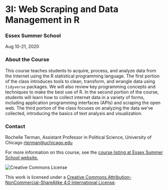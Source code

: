 # 3I: Web Scraping and Data Management in R

### Essex Summer School

Aug 10-21, 2020

### About the Course

This course teaches students to acquire, process, and analyze data from the Internet using the R statistical programming language. The first portion of the class introduces tools to clean, transform, and wrangle data using `tidyverse` packages. We will also review key programming concepts and techniques to make the best use of R. In the second portion of the course, students will learn how to collect internet data in a variety of forms, including application programming interfaces (APIs) and scraping the open web. The third portion of the class focuses on analyzing the data we’ve collected, introducing the basics of text analysis and visualization.

### Contact

Rochelle Terman, Assistant Professor in Political Science, University of Chicago
rterman@uchicago.edu

For more information on this course, see the [course listing at Essex Summer School website.](https://essexsummerschool.com/summer-school-facts/courses/2020-course-list/3i-web-scraping-and-data-management-in-r/)

![Creative Commons License](https://i.creativecommons.org/l/by-nc-sa/4.0/88x31.png)

This work is licensed under a [Creative Commons Attribution-NonCommercial-ShareAlike 4.0 International License](http://creativecommons.org/licenses/by-nc-sa/4.0/).


